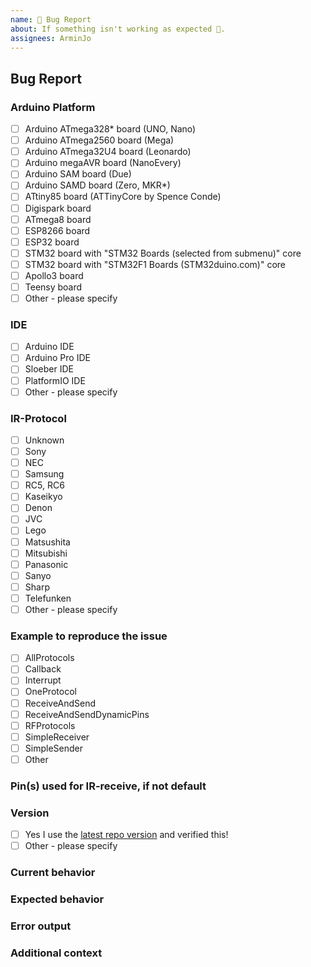 ```yaml
---
name: 🐛 Bug Report
about: If something isn't working as expected 🤔.
assignees: ArminJo
---
```



## Bug Report

### Arduino Platform
* [ ] Arduino ATmega328* board (UNO, Nano)
* [ ] Arduino ATmega2560 board (Mega)
* [ ] Arduino ATmega32U4 board (Leonardo)
* [ ] Arduino megaAVR board (NanoEvery)
* [ ] Arduino SAM board (Due)
* [ ] Arduino SAMD board (Zero, MKR*)
* [ ] ATtiny85 board (ATTinyCore by Spence Conde)
* [ ] Digispark board
* [ ] ATmega8 board
* [ ] ESP8266 board
* [ ] ESP32 board
* [ ] STM32 board with "STM32 Boards (selected from submenu)" core
* [ ] STM32 board with "STM32F1 Boards (STM32duino.com)" core
* [ ] Apollo3 board
* [ ] Teensy board
* [ ] Other - please specify

<!-- Please specify board name if not included in platform selection -->

### IDE
* [ ] Arduino IDE
* [ ] Arduino Pro IDE
* [ ] Sloeber IDE
* [ ] PlatformIO IDE
* [ ] Other - please specify

### IR-Protocol
* [ ] Unknown
* [ ] Sony
* [ ] NEC
* [ ] Samsung
* [ ] RC5, RC6
* [ ] Kaseikyo
* [ ] Denon
* [ ] JVC
* [ ] Lego
* [ ] Matsushita
* [ ] Mitsubishi
* [ ] Panasonic
* [ ] Sanyo
* [ ] Sharp
* [ ] Telefunken
* [ ] Other - please specify

### Example to reproduce the issue
* [ ] AllProtocols
* [ ] Callback
* [ ] Interrupt
* [ ] OneProtocol
* [ ] ReceiveAndSend
* [ ] ReceiveAndSendDynamicPins
* [ ] RFProtocols
* [ ] SimpleReceiver
* [ ] SimpleSender
* [ ] Other

### Pin(s) used for IR-receive, if not default

### Version
* [ ] Yes I use the [latest repo version](https://github.com/ukw100/IRMP/archive/master.zip) and verified this!
* [ ] Other - please specify

### Current behavior
<!-- Paste the code and output you run -->


<!-- Add a clear and concise description of the behavior. -->


### Expected behavior
<!-- Add a clear and concise description of what you expected to happen. -->

### Error output
<!-- Add a the serial output which indicates the error happened. -->

### Additional context
<!-- (Optional) Add any other context about the problem here. -->